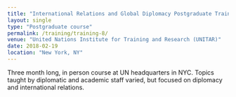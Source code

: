 ```yaml
---
title: "International Relations and Global Diplomacy Postgraduate Training 2018"
layout: single
type: "Postgraduate course"
permalink: /training/training-8/
venue: "United Nations Institute for Training and Research (UNITAR)"
date: 2018-02-19
location: "New York, NY"
---
```


Three month long, in person course at UN headquarters in NYC. Topics taught by diplomatic and academic staff varied, but focused on diplomacy and international relations. 
